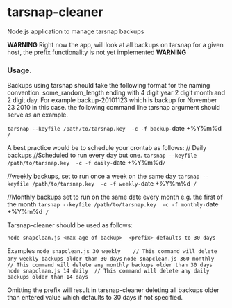 # tarsnap-cleaner
Node.js application to manage tarsnap backups

**WARNING** Right now the app, will look at all backups on tarsnap for a given host, the prefix functionality is not yet implemented **WARNING**

### Usage.
Backups using tarsnap should take the following format for the naming convention. some_random_length ending with 4 digit year 2 digit month and 2 digit day. For example backup-20101123 which is backup for November 23 2010 in this case. the following command line tarsnap argument should serve as an example.

`tarsnap --keyfile /path/to/tarsnap.key  -c -f backup-`date +\%Y\%m\%d` /`

A best practice would be to schedule your crontab as follows:
// Daily backups     //Scheduled to run every day but one.
`tarsnap --keyfile /path/to/tarsnap.key  -c -f daily-`date +\%Y\%m\%d` /   `

//weekly backups, set to run once a week on the same day
`tarsnap --keyfile /path/to/tarsnap.key  -c -f weekly-`date +\%Y\%m\%d` /`

//Monthly backups set to run on the same date every month e.g. the first of the month
`tarsnap --keyfile /path/to/tarsnap.key  -c -f monthly-`date +\%Y\%m\%d` /`


Tarsnap-cleaner should be used as follows:

`node snapclean.js <max age of backup>  <prefix> defaults to 30 days`

Examples
`node snapclean.js 30 weekly    // This command will delete any weekly backups older than 30 days`
`node snapclean.js 360 monthly  // This command will delete any monthly backups older than 30 days`
`node snapclean.js 14 daily  // This command will delete any daily backups older than 14 days`

Omitting the prefix will result in tarsnap-cleaner deleting all backups older than entered value which defaults to 30 days if not specified.

